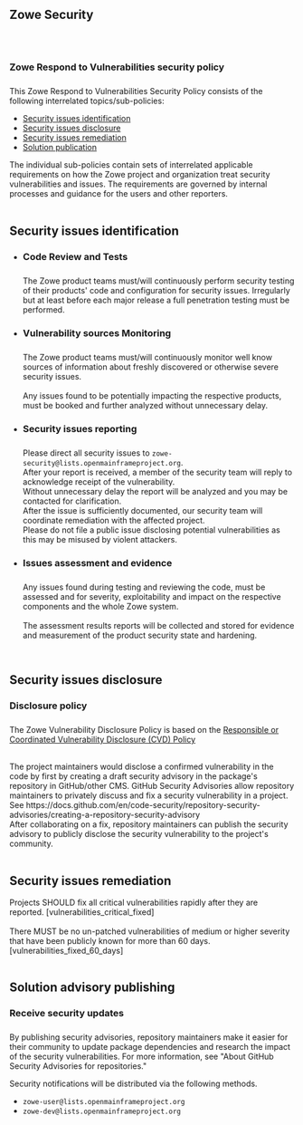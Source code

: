---
---

<!-- SPDX-License-Identifier: CC-BY-4.0 -->
<!-- Copyright Contributors to the Zowe project. -->

<section class="whitebackground" style="float: none;">
  <h1 id="download" style="margin-bottom: 2rem">Zowe Security</h1>

<div style="padding-top: 3%">
    <h3 style="margin-bottom: 1.5rem">Zowe Respond to Vulnerabilities <div style="display:none">(Zowe-SSDP-SDLC #ID: ZSSD-LP:RV)</div> security policy</h3>
    This Zowe Respond to Vulnerabilities Security Policy consists of the following interrelated topics/sub-policies:
    <ul>
        <li><a href="#IDENTIFY">Security issues identification <span style="display:none">(Zowe-SSDP-SDLC #ID: ZSSD-LP:RV-ICV-PVM)</span></a></li>
        <li><a href="#DISCLOSE">Security issues disclosure <span style="display:none">(Zowe-SSDP-SDLC #ID: ZSSD-LP:RV-ICV-VDR)</span></a></li>
        <li><a href="#REMEDIATE">Security issues remediation </a></li>
        <li><a href="#ADVISE">Solution publication</a></li>
    </ul>
</div>

<div>
The individual sub-policies contain sets of interrelated applicable requirements on how the Zowe project and organization treat 
security vulnerabilities and issues. The requirements are governed by internal processes and guidance for the users and other reporters.
</div>

<div style="padding-top: 3%">
    <a id="IDENTIFY"/><h2>Security issues identification</h2>
    <ul>    
        <li> 
            <h3 style="margin-bottom: 1.5rem"> Code Review and Tests</h3>
            <p> 
                <span style="display:none">(Zowe-SSDP-SDLC #ID: ZSSD-LP:RV-ICV-CRT)</span>
                The Zowe product teams must/will continuously perform security testing of their products' code and configuration for security issues. 
                Irregularly but at least before each major release a full penetration testing must be performed.
            </p>
        </li>
        <li> 
            <h3 style="margin-bottom: 1.5rem">Vulnerability sources Monitoring</h3>
            <p> 
                <span style="display:none">(Zowe-SSDP-SDLC #ID: ZSSD-LP:RV-ICV-PVM)</span>
                <div>The Zowe product teams must/will continuously monitor well know sources of information about freshly discovered or otherwise severe security issues.</div>
                <br/>
                <div>Any issues found to be potentially impacting the respective products, must be booked and further analyzed without unnecessary delay.</div>
            </p>
        </li>
        <li> 
            <h3 style="margin-bottom: 1.5rem">Security issues reporting</h3>
            <span style="display:none">(Zowe-SSDP-SDLC #ID: ZSSD-LP:RV-ICV-PVM)</span>
            <p>
                Please direct all security issues to <code>zowe-security@lists.openmainframeproject.org</code>. 
                <br/>
                After your report is received, a member of the security team will reply to acknowledge receipt of the vulnerability.
                <br/>
                Without unnecessary delay the report will be analyzed and you may be contacted for clarification.
                <br/>
                After the issue is sufficiently documented, our security team will coordinate remediation with the affected project.
                <br/>
                Please do not file a public issue disclosing potential vulnerabilities as this may be misused by violent attackers. 
            </p>
        </li>
        <li> 
            <h3 style="margin-bottom: 1.5rem"> Issues assessment and evidence</h3>
            <p> 
                <span style="display:none">(Zowe-SSDP-SDLC #ID: ZSSD-LP:RV-ARV)</span>
                <span style="display:none"> (Zowe-SSDP-SDLC #ID: ZSSD-LP:RV-ARV-AEV)</span>
                <span style="display:none"> (NIST-SSF: #REF: SSDF:RV.2.1)</span>
                <div>Any issues found during testing and reviewing the code, must be assessed and for severity, exploitability and impact on the respective components and the whole Zowe system.</div>
                <br/>
                <div>The assessment results reports will be collected and stored for evidence and measurement of the product security state and hardening.</div>
            </p>
        </li>
    </ul> 
</div>

<div style="padding-top: 3%">
    <a id="DISCLOSE"/><h2>Security issues disclosure</h2>
    <h3 style="margin-bottom: 1.5rem">Disclosure policy</h3>
    <p>The Zowe Vulnerability Disclosure Policy is based on the <a href="">Responsible or Coordinated Vulnerability Disclosure (CVD) Policy</a></p>
    <br/>
    The project maintainers would disclose a confirmed vulnerability in the code by first by creating a draft security advisory in the package's repository in GitHub/other CMS.
    GitHub Security Advisories allow repository maintainers to privately discuss and fix a security vulnerability in a project.
    <br/>See https://docs.github.com/en/code-security/repository-security-advisories/creating-a-repository-security-advisory
    <br/>
    After collaborating on a fix, repository maintainers can publish the security advisory to publicly disclose the security vulnerability to the project's community.
   <div></div>
</div>

<div style="padding-top: 3%">
    <a id="REMEDIATE"/><h2>Security issues remediation</h2>
    <span style="display:none">(Zowe-SSDP-SDLC #ID: ZSSD-LP:RV-ARV)</span>
    <span style="display:none">(NIST-SSF #REF: SSF-A.4.2-B)</span>
    <div>Projects SHOULD fix all critical vulnerabilities rapidly after they are reported. [vulnerabilities_critical_fixed]</div>
    <br/>
    <span style="display:none">(NIST-SSF #REF: SSF-A.4.1-B)</span>
    <div>There MUST be no un-patched vulnerabilities of medium or higher severity that have been publicly known for more than 60 days. [vulnerabilities_fixed_60_days]</div>
</div>

<div style="padding-top: 3%">
    <a id="ADVISE"/><h2>Solution advisory publishing</h2>
    <h3 style="margin-bottom: 1.5rem">Receive security updates</h3> 
    By publishing security advisories, repository maintainers make it easier for their community to update package dependencies and research the impact of the security vulnerabilities. 
    For more information, see "About GitHub Security Advisories for repositories."
    <p>Security notifications will be distributed via the following methods.</p>
    <ul>
    <li><code>zowe-user@lists.openmainframeproject.org</code></li>
    <li><code>zowe-dev@lists.openmainframeproject.org</code></li>
    </ul>
</div>

</section>
